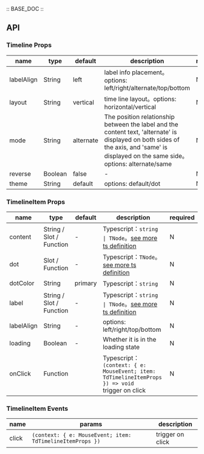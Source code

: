 :: BASE_DOC ::

## API


### Timeline Props

name | type | default | description | required
-- | -- | -- | -- | --
labelAlign | String | left | label info placement。options: left/right/alternate/top/bottom | N
layout | String | vertical | time line layout。options: horizontal/vertical | N
mode | String | alternate | The position relationship between the label and the content text, 'alternate' is displayed on both sides of the axis, and 'same' is displayed on the same side。options: alternate/same | N
reverse | Boolean | false | \- | N
theme | String | default | options: default/dot | N


### TimelineItem Props

name | type | default | description | required
-- | -- | -- | -- | --
content | String / Slot / Function | - | Typescript：`string \| TNode`。[see more ts definition](https://github.com/Tencent/tdesign-vue/blob/develop/src/common.ts) | N
dot | Slot / Function | - | Typescript：`TNode`。[see more ts definition](https://github.com/Tencent/tdesign-vue/blob/develop/src/common.ts) | N
dotColor | String | primary | Typescript：`string` | N
label | String / Slot / Function | - | Typescript：`string \| TNode`。[see more ts definition](https://github.com/Tencent/tdesign-vue/blob/develop/src/common.ts) | N
labelAlign | String | - | options: left/right/top/bottom | N
loading | Boolean | - | Whether it is in the loading state | N
onClick | Function |  | Typescript：`(context: { e: MouseEvent; item: TdTimelineItemProps }) => void`<br/>trigger on click | N

### TimelineItem Events

name | params | description
-- | -- | --
click | `(context: { e: MouseEvent; item: TdTimelineItemProps })` | trigger on click
